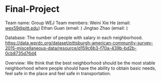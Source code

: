 # Final-Project

Team name: Group WEJ
Team members: 
Weini Xie He (email: wex59@pitt.edu)
Ethan Guan (email: )
Jingtao Zhao (email: )

Database:
The number of people with salary in each neighborhood.
https://data.wprdc.org/dataset/pittsburgh-american-community-survey-2015-miscellaneous-data/resource/d159c6b3-f70a-439b-bd2b-0cb8735d76d4


Overview:
We think that the best neighborhood should be the most stable neighborhood where people should have the ability to obtain basic needs, feel safe in the place and feel safe in transportation.


